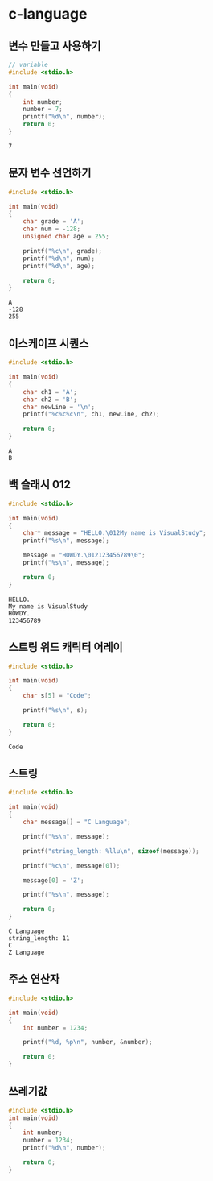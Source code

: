 # c-language
## 변수 만들고 사용하기

```c
// variable
#include <stdio.h>

int main(void)
{
    int number;
    number = 7;
    printf("%d\n", number);
    return 0;
}
```

 ```output
7
```

## 문자 변수 선언하기

```C
#include <stdio.h>

int main(void)
{
    char grade = 'A';
    char num = -128;
    unsigned char age = 255;

    printf("%c\n", grade);
    printf("%d\n", num);
    printf("%d\n", age);

    return 0;
}
```

```output
A
-128
255
```

## 이스케이프 시퀀스
```C
#include <stdio.h>

int main(void)
{
    char ch1 = 'A';
    char ch2 = 'B';
    char newLine = '\n';
    printf("%c%c%c\n", ch1, newLine, ch2);

    return 0;
}
```

```output
A
B
```

## 백 슬래시 012
```C
#include <stdio.h>

int main(void)
{
    char* message = "HELLO.\012My name is VisualStudy";
    printf("%s\n", message);

    message = "HOWDY.\012123456789\0";
    printf("%s\n", message);

    return 0;
}
```
```output
HELLO.
My name is VisualStudy
HOWDY.
123456789
```

## 스트링 위드 캐릭터 어레이
```C
#include <stdio.h>

int main(void)
{
    char s[5] = "Code";

    printf("%s\n", s);

    return 0;
}
```
```output
Code
```

## 스트링

```C
#include <stdio.h>

int main(void)
{
    char message[] = "C Language";

    printf("%s\n", message);

    printf("string_length: %llu\n", sizeof(message));

    printf("%c\n", message[0]);

    message[0] = 'Z';

    printf("%s\n", message);

    return 0;
}
```
```output
C Language
string_length: 11
C
Z Language
```
## 주소 연산자
```C
#include <stdio.h>

int main(void)
{
    int number = 1234;

    printf("%d, %p\n", number, &number);

    return 0;
}
```
## 쓰레기값
```C
#include <stdio.h>
int main(void) 
{ 
    int number; 
    number = 1234; 
    printf("%d\n", number); 

    return 0;
}
```





























